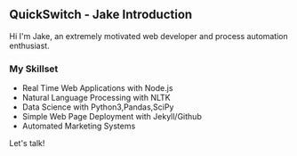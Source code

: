## QuickSwitch - Jake Introduction

Hi I'm Jake, an extremely motivated web developer and process automation enthusiast. 

### My Skillset

- Real Time Web Applications with Node.js
- Natural Language Processing with NLTK 
- Data Science with Python3,Pandas,SciPy
- Simple Web Page Deployment with Jekyll/Github
- Automated Marketing Systems

Let's talk! 
